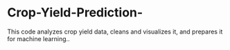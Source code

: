 # Crop-Yield-Prediction-
This code analyzes crop yield data, cleans and visualizes it, and prepares it for machine learning..
